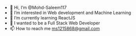 - 👋 Hi, I’m @Mohd-Saleem117
- 👀 I’m interested in Web development and Machine Learning
- 🌱 I’m currently learning ReactJS
- 💞️ I wanted to be a Full Stack Web Developer
- 📫 How to reach me ms1215868@gmail.com

<!---
mohd-saleem-coder/mohd-saleem-coder is a ✨ special ✨ repository because its `README.md` (this file) appears on your GitHub profile.
You can click the Preview link to take a look at your changes.
--->
